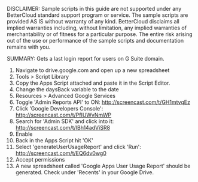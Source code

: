 DISCLAIMER: Sample scripts in this guide are not supported under any BetterCloud standard support program or service. The sample scripts are provided AS IS without warranty of any kind. BetterCloud disclaims all implied warranties including, without limitation, any implied warranties of merchantability or of fitness for a particular purpose. The entire risk arising out of the use or performance of the sample scripts and documentation remains with you.

SUMMARY: Gets a last login report for users on G Suite domain.

1) Navigate to drive.google.com and open up a new spreadsheet
2) Tools > Script Library
3) Copy the Apps Script attached and paste it in the Script Editor.
4) Change the daysBack variable to the date 
4) Resources > Advanced Google Services
5) Toggle 'Admin Reports API' to ON: http://screencast.com/t/GH1mtvqEz
6) Click 'Google Developers Console': http://screencast.com/t/PfIUWvNmWP
7) Search for 'Admin SDK' and click into it: http://screencast.com/t/IBh14adViSR8
8) Enable
9) Back in the Apps Script hit 'OK'
10) Select 'generateUserUsageReport' and click 'Run': http://screencast.com/t/EQ6dv0wg0
11) Accept permissions
12) A new spreadsheet called 'Google Apps User Usage Report' should be generated. Check under 'Recents' in your Google Drive.
